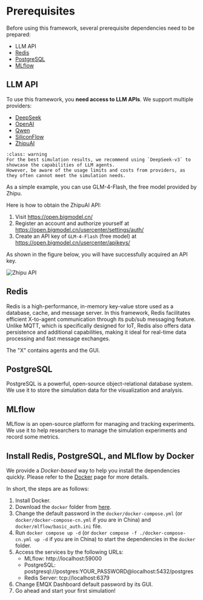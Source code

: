 # Prerequisites

Before using this framework, several prerequisite dependencies need to be prepared:
- LLM API
- [Redis](https://redis.io/)
- [PostgreSQL](https://www.postgresql.org/)
- [MLflow](https://mlflow.org/)

## LLM API

To use this framework, you **need access to LLM APIs**. We support multiple providers:

- [DeepSeek](https://deepseek.com/)
- [OpenAI](https://openai.com/)
- [Qwen](https://tongyi.aliyun.com/)
- [SiliconFlow](https://siliconflow.cn/)
- [ZhipuAI](https://chatglm.cn/)

```{admonition} Warning
:class: warning
For the best simulation results, we recommend using `DeepSeek-v3` to showcase the capabilities of LLM agents. 
However, be aware of the usage limits and costs from providers, as they often cannot meet the simulation needs.
```

As a simple example, you can use GLM-4-Flash, the free model provided by Zhipu.

Here is how to obtain the ZhipuAI API:
1. Visit https://open.bigmodel.cn/
2. Register an account and authorize yourself at https://open.bigmodel.cn/usercenter/settings/auth/
3. Create an API key of `GLM-4-Flash` (free model) at https://open.bigmodel.cn/usercenter/apikeys/

As shown in the figure below, you will have successfully acquired an API key.

![Zhipu API](../_static/01-llm-api.png)

## Redis

Redis is a high-performance, in-memory key-value store used as a database, cache, and message server. In this framework, Redis facilitates efficient X-to-agent communication through its pub/sub messaging feature. Unlike MQTT, which is specifically designed for IoT, Redis also offers data persistence and additional capabilities, making it ideal for real-time data processing and fast message exchanges.

The "X" contains agents and the GUI.

## PostgreSQL

PostgreSQL is a powerful, open-source object-relational database system.
We use it to store the simulation data for the visualization and analysis.

## MLflow

MLflow is an open-source platform for managing and tracking experiments.
We use it to help researchers to manage the simulation experiments and record some metrics.

## Install Redis, PostgreSQL, and MLflow by Docker

We provide a *Docker-based* way to help you install the dependencies quickly.
Please refer to the [Docker](https://github.com/tsinghua-fib-lab/agentsociety/blob/main/docker/README.md) page for more details.

In short, the steps are as follows:
1. Install Docker.
2. Download the `docker` folder from [here](https://github.com/tsinghua-fib-lab/agentsociety/blob/main/docker/).
3. Change the default password in the `docker/docker-compose.yml` (or `docker/docker-compose-cn.yml` if you are in China) and `docker/mlflow/basic_auth.ini` file.
4. Run `docker compose up -d` (or `docker compose -f ./docker-compose-cn.yml up -d` if you are in China) to start the dependencies in the `docker` folder.
5. Access the services by the following URLs:
   - MLflow: http://localhost:59000
   - PostgreSQL: postgresql://postgres:YOUR_PASSWORD@localhost:5432/postgres
   - Redis Server: tcp://localhost:6379
6. Change EMQX Dashboard default password by its GUI.
7. Go ahead and start your first simulation!
